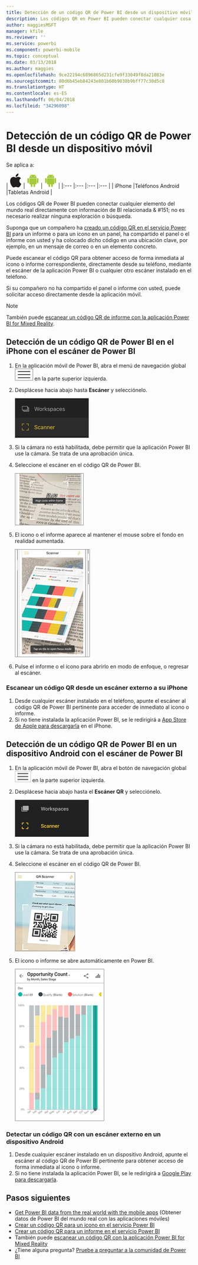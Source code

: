 ```yaml
---
title: Detección de un código QR de Power BI desde un dispositivo móvil
description: Los códigos QR en Power BI pueden conectar cualquier cosa del mundo real directamente con información de BI en la aplicación móvil de Power BI para iPhones y dispositivos Android.
author: maggiesMSFT
manager: kfile
ms.reviewer: ''
ms.service: powerbi
ms.component: powerbi-mobile
ms.topic: conceptual
ms.date: 03/13/2018
ms.author: maggies
ms.openlocfilehash: 9ce22194c6896865d231cfe9f33049f8da21083e
ms.sourcegitcommit: 80d6b45eb84243e801b60b9038b9bff77c30d5c8
ms.translationtype: HT
ms.contentlocale: es-ES
ms.lasthandoff: 06/04/2018
ms.locfileid: "34296098"
---
```

# <a name="scan-a-power-bi-qr-code-from-your-mobile-device"></a>Detección de un código QR de Power BI desde un dispositivo móvil
Se aplica a:

| ![iPhone](media/mobile-apps-qr-code/ios-logo-40-px.png) | ![Teléfono Android](media/mobile-apps-qr-code/android-logo-40-px.png) | ![Tableta Android](media/mobile-apps-qr-code/android-logo-40-px.png) |
|:--- |:--- |:--- |:--- |
| iPhone |Teléfonos Android |Tabletas Android |

Los códigos QR de Power BI pueden conectar  cualquier elemento del mundo real directamente con información de BI relacionada & #151; no es necesario realizar ninguna exploración o búsqueda.

Suponga que un compañero ha [creado un código QR en el servicio Power BI](service-create-qr-code-for-tile.md) para un informe o para un icono en un panel, ha compartido el panel o el informe con usted y ha colocado dicho código en una ubicación clave, por ejemplo, en un mensaje de correo o en un elemento concreto. 

Puede escanear el código QR para obtener acceso de forma inmediata al icono o informe correspondiente, directamente desde su teléfono, mediante el escáner de la aplicación Power BI o cualquier otro escáner instalado en el teléfono. 

Si su compañero no ha compartido el panel o informe con usted, puede solicitar acceso directamente desde la aplicación móvil. 

> [!NOTE]
> También puede [escanear un código QR de informe con la aplicación Power BI for Mixed Reality](mobile-mixed-reality-app.md#scan-a-report-qr-code-in-holographic-view).

## <a name="scan-a-power-bi-qr-code-on-your-iphone-with-the-power-bi-scanner"></a>Detección de un código QR de Power BI en el iPhone con el escáner de Power BI
1. En la aplicación móvil de Power BI, abra el menú de navegación global ![](media/mobile-apps-qr-code/power-bi-iphone-global-nav-button.png) en la parte superior izquierda. 
2. Desplácese hacia abajo hasta **Escáner** y selecciónelo. 
   
    ![](media/mobile-apps-qr-code/power-bi-iphone-scanner-menu.png)
3. Si la cámara no está habilitada, debe permitir que la aplicación Power BI use la cámara. Se trata de una aprobación única. 
4. Seleccione el escáner en el código QR de Power BI. 
   
    ![](media/mobile-apps-qr-code/power-bi-align-qr-code.png)
5. El icono o el informe aparece al mantener el mouse sobre el fondo en realidad aumentada.
   
    ![](media/mobile-apps-qr-code/power-bi-ios-qr-ar-scanner.png)
6. Pulse el informe o el icono para abrirlo en modo de enfoque, o regresar al escáner.

### <a name="scan-a-qr-code-from-an-external-scanner-on-your-iphone"></a>Escanear un código QR desde un escáner externo a su iPhone
1. Desde cualquier escáner instalado en el teléfono, apunte el escáner al código QR de Power BI pertinente para acceder de inmediato al icono o informe. 
2. Si no tiene instalada la aplicación Power BI, se le redirigirá a [App Store de Apple para descargarla](http://go.microsoft.com/fwlink/?LinkId=522062) en el iPhone.

## <a name="scan-a-power-bi-qr-code-on-your-android-device-with-the-power-bi-scanner"></a>Detección de un código QR de Power BI en un dispositivo Android con el escáner de Power BI
1. En la aplicación móvil de Power BI, abra el botón de navegación global ![](media/mobile-apps-qr-code/power-bi-android-global-nav-icon.png) en la parte superior izquierda. 
2. Desplácese hacia abajo hasta el **Escáner QR** y selecciónelo.
   
    ![](media/mobile-apps-qr-code/power-bi-android-scanner-menu.png)
3. Si la cámara no está habilitada, debe permitir que la aplicación Power BI use la cámara. Se trata de una aprobación única. 
4. Seleccione el escáner en el código QR de Power BI. 
   
    ![](media/mobile-apps-qr-code/pbi_iph_qrscan.png)
5. El icono o informe se abre automáticamente en Power BI.
   
    ![](media/mobile-apps-qr-code/power-bi-android-tile.png)

### <a name="scan-a-qr-code-from-an-external-scanner-on-your-android-device"></a>Detectar un código QR con un escáner externo en un dispositivo Android
1. Desde cualquier escáner instalado en un dispositivo Android, apunte el escáner al código QR de Power BI pertinente para obtener acceso de forma inmediata al icono o informe. 
2. Si no tiene instalada la aplicación Power BI, se le redirigirá a [Google Play para descargarla](http://go.microsoft.com/fwlink/?LinkID=544867). 

## <a name="next-steps"></a>Pasos siguientes
* [Get Power BI data from the real world with the mobile apps](mobile-apps-data-in-real-world-context.md) (Obtener datos de Power BI del mundo real con las aplicaciones móviles)
* [Crear un código QR para un icono en el servicio Power BI](service-create-qr-code-for-tile.md)
* [Crear un código QR para un informe en el servicio Power BI](service-create-qr-code-for-report.md)
* También puede [escanear un código QR con la aplicación Power BI for Mixed Reality](mobile-mixed-reality-app.md)
* ¿Tiene alguna pregunta? [Pruebe a preguntar a la comunidad de Power BI](http://community.powerbi.com/)

